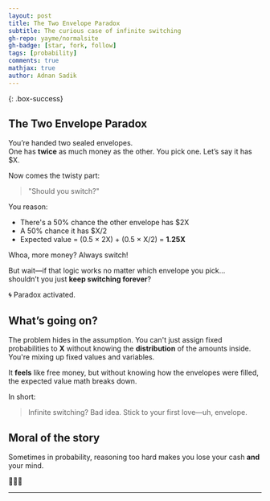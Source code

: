 ```yaml
---
layout: post
title: The Two Envelope Paradox
subtitle: The curious case of infinite switching
gh-repo: yayme/normalsite
gh-badge: [star, fork, follow]
tags: [probability]
comments: true
mathjax: true
author: Adnan Sadik
---
```


{: .box-success}

## The Two Envelope Paradox

You’re handed two sealed envelopes.  
One has **twice** as much money as the other. You pick one. Let’s say it has \$X.

Now comes the twisty part:  
> "Should you switch?"

You reason:  
- There's a 50% chance the other envelope has \$2X  
- A 50% chance it has \$X/2  
- Expected value = (0.5 × 2X) + (0.5 × X/2) = **1.25X**

Whoa, more money? Always switch!

But wait—if that logic works no matter which envelope you pick…  
shouldn’t you just **keep switching forever**?

🌀 Paradox activated.

## What’s going on?

The problem hides in the assumption. You can't just assign fixed probabilities to **X** without knowing the **distribution** of the amounts inside. You're mixing up fixed values and variables.

It **feels** like free money, but without knowing how the envelopes were filled, the expected value math breaks down.

In short:  
> Infinite switching? Bad idea. Stick to your first love—uh, envelope.

## Moral of the story

Sometimes in probability, reasoning too hard makes you lose your cash **and** your mind.

🎩💸✨

---


